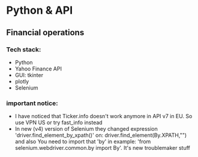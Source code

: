 # Python & API
## Financial operations
### Tech stack:
- Python
- Yahoo Finance API
- GUI: tkinter
- plotly
- Selenium

### important notice:
- I have noticed that Ticker.info doesn't work anymore in API v7 in EU. So use VPN US or try fast_info instead
- In new (v4) version of Selenium they changed expression 'driver.find_element_by_xpath()' on: driver.find_element(By.XPATH,"")
  and also You need to import that 'by' in example: 'from selenium.webdriver.common.by import By'. It's new troublemaker stuff

